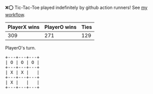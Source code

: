 :x::o: Tic-Tac-Toe played indefinitely by github action runners! See [my workflow](.github/workflows/play.yaml).

|PlayerX wins|PlayerO wins|Ties|
|-|-|-|
|309|271|129|

PlayerO's turn.

<pre>
+---+---+---+
| O | O | O |
+---+---+---+
| X | X |   |
+---+---+---+
| X |   |   |
+---+---+---+
</pre>